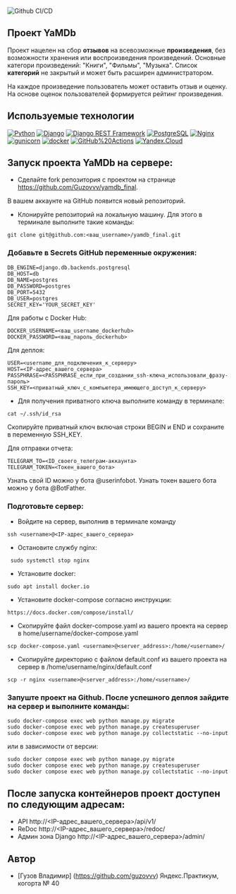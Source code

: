 ![Github CI/CD](https://github.com/guzovvv/yamdb_final/actions/workflows/yamdb_workflow.yml/badge.svg)

## Проект YaMDb

Проект нацелен на сбор **отзывов** на всевозможные **произведения**, без возможности хранения или воспроизведения произведений. 
Основные категори произведений: "Книги", "Фильмы", "Музыка".
Список **категорий** не закрытый и может быть расширен администратором.

На каждое произведение пользователь может оставить отзыв и оценку.
На основе оценок пользователей формируется рейтинг произведения.


## Используемые технологии

[![Python](https://img.shields.io/badge/-Python-464646?style=flat-square&logo=Python)](https://www.python.org/)
[![Django](https://img.shields.io/badge/-Django-464646?style=flat-square&logo=Django)](https://www.djangoproject.com/)
[![Django REST Framework](https://img.shields.io/badge/-Django%20REST%20Framework-464646?style=flat-square&logo=Django%20REST%20Framework)](https://www.django-rest-framework.org/)
[![PostgreSQL](https://img.shields.io/badge/-PostgreSQL-464646?style=flat-square&logo=PostgreSQL)](https://www.postgresql.org/)
[![Nginx](https://img.shields.io/badge/-NGINX-464646?style=flat-square&logo=NGINX)](https://nginx.org/ru/)
[![gunicorn](https://img.shields.io/badge/-gunicorn-464646?style=flat-square&logo=gunicorn)](https://gunicorn.org/)
[![docker](https://img.shields.io/badge/-Docker-464646?style=flat-square&logo=docker)](https://www.docker.com/)
[![GitHub%20Actions](https://img.shields.io/badge/-GitHub%20Actions-464646?style=flat-square&logo=GitHub%20actions)](https://github.com/features/actions)
[![Yandex.Cloud](https://img.shields.io/badge/-Yandex.Cloud-464646?style=flat-square&logo=Yandex.Cloud)](https://cloud.yandex.ru/)


## Запуск проекта YaMDb на сервере: 

- Сделайте fork репозитория с проектом на странице https://github.com/Guzovvv/yamdb_final.

В вашем аккаунте на GitHub появится новый репозиторий.
- Клонируйте репозиторий на локальную машину. Для этого в терминале выполните такие команды:
``` 
git clone git@github.com:<ваш_username>/yamdb_final.git
``` 

### Добавьте в Secrets GitHub переменные окружения: 
```
DB_ENGINE=django.db.backends.postgresql
DB_HOST=db
DB_NAME=postgres
DB_PASSWORD=postgres
DB_PORT=5432
DB_USER=postgres
SECRET_KEY='YOUR_SECRET_KEY'
```
Для работы с  Docker Hub:
```
DOCKER_USERNAME=<ваш_username_dockerhub>
DOCKER_PASSWORD=<ваш_пароль_dockerhub>
```
Для деплоя:
```
USER=<username_для_подключения_к_серверу>
HOST=<IP-адрес_вашего_сервера>
PASSPHRASE=<PASSPHRASE_если_при_создании_ssh-ключа_использовали_фразу-пароль>
SSH_KEY=<приватный_ключ_с_компьютера_имеющего_доступ_к_серверу>
```
- Для получения приватного ключа выполните команду в терминале:
```
cat ~/.ssh/id_rsa
```
Скопируйте приватный ключ включая строки BEGIN и END и сохраните в переменную SSH_KEY.

Для отправки отчета:
```
TELEGRAM_TO=<ID_своего_телеграм-аккаунта>
TELEGRAM_TOKEN=<Токен_вашего_бота>
```
Узнать свой ID можно у бота @userinfobot.
Узнать токен вашего бота можно у бота @BotFather.

### Подготовьте сервер:

- Войдите на сервер, выполнив в терминале команду
```
ssh <username>@<IP-адрес_вашего_сервера>
```
- Остановите службу nginx:
```
 sudo systemctl stop nginx
 ```
- Установите docker:
```
sudo apt install docker.io
```
- Установите docker-compose согласно инструкции:
```
https://docs.docker.com/compose/install/
```
- Скопируйте файл docker-compose.yaml из вашего проекта на сервер в home/username/docker-compose.yaml
```
scp docker-compose.yaml <username>@<server_address>:/home/<username>/
```
- Скопируйте директорию с файлом default.conf из вашего проекта на сервер в /home/username/nginx/default.conf 
```
scp -r nginx <username>@<server_address>:/home/<username>/
```

### Запуште проект на Github. После успешного деплоя зайдите на сервер и выполните команды:

```
sudo docker-compose exec web python manage.py migrate
sudo docker-compose exec web python manage.py createsuperuser
sudo docker-compose exec web python manage.py collectstatic --no-input
```
или в зависимости от версии:
```
sudo docker compose exec web python manage.py migrate
sudo docker compose exec web python manage.py createsuperuser
sudo docker compose exec web python manage.py collectstatic --no-input
```

## После запуска контейнеров проект доступен по следующим адресам:
- API http://<IP-адрес_вашего_сервера>/api/v1/
- ReDoc http://<IP-адрес_вашего_сервера>/redoc/
- Админ зона Django http://<IP-адрес_вашего_сервера>/admin/


**Автор**
----------

* [Гузов Владимир] (https://github.com/guzovvv)
Яндекс.Практикум, когорта № 40